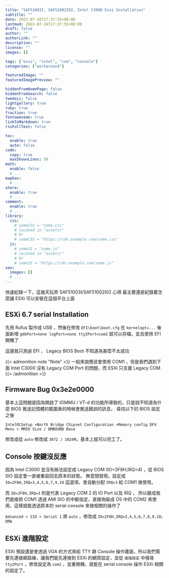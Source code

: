 ```yaml
---
title: "SAF51003I, SAF51002I02, Intel C3000 Esxi Installation"
subtitle: ""
date: 2022-07-26T17:37:55+08:00
lastmod: 2022-07-26T17:37:55+08:00
draft: false
author: ""
authorLink: ""
description: ""
license: ""
images: []

tags: ["esxi", "intel", "com", "console"]
categories: ["workaround"]

featuredImage: ""
featuredImagePreview: ""

hiddenFromHomePage: false
hiddenFromSearch: false
twemoji: false
lightgallery: true
ruby: true
fraction: true
fontawesome: true
linkToMarkdown: true
rssFullText: false

toc:
  enable: true
  auto: false
code:
  copy: true
  maxShownLines: 50
math:
  enable: false
  # ...
mapbox:
  # ...
share:
  enable: true
  # ...
comment:
  enable: true
  # ...
library:
  css:
    # someCSS = "some.css"
    # located in "assets/"
    # Or
    # someCSS = "https://cdn.example.com/some.css"
  js:
    # someJS = "some.js"
    # located in "assets/"
    # Or
    # someJS = "https://cdn.example.com/some.js"
seo:
  images: []
  # ...
---
```


快速紀錄一下，這幾天玩弄 SAF51003I/SAF51002I02 心得
最主要還是紀錄要怎麼讓 ESXi 可以安裝在這個平台上面

<!--more-->

## ESXi 6.7 serial Installation

先用 Rufus 製作成 USB ，然後在修改 `EFI\boot\boot.cfg`
在 `kernelopt=...` 後面新增 `gdbPort=none logPort=none tty2Port=com2`
就可以存檔，並且使用 EFI 開機了

這邊我只測過 EFI ， Legacy BIOS Boot 不知道為甚麼不太成功

{{< admonition note "Note" >}}
一般來說應該會使用 COM1 ，但是我們遇到下面 Intel C3000 沒有 Legacy COM Port 的問題，而 ESXi 只支援 Legacy COM
{{< /admonition >}}

## Firmware Bug 0x3e2e0000

基本上這問題是因為開啟了 IOMMU / VT-d 的功能所導致的，只是說不知道為什麼 BIOS 推送記憶體的範圍表的時候會推送錯誤的訊息。
尋找以下的 BIOS 設定之後

```
IntelRCSetup >North Bridge Chipset Configuration >Memory config DFX Menu > MMIO Size / BMBOUND Base
```

修改成從 `auto` 修改成 `3072 / 1024M`，基本上就可以完工了。


## Console 按鍵沒反應

因為 Intel C3000 並沒有辦法設定成 Legacy COM (IO=3F8H,IRQ=4) ，從 BIOS SIO 設定會一直被重設回去原本的狀態。
無意間發現，設定成 `IO=2F8H,IRQ=3,4,5,6,7,9,10` 這選項，會自動分配 `IRQ=3` 給 COM1 做使用。

而 `IO=2F8H,IRQ=3` 則是代表 Legacy COM 2 的 IO Port 以及 IRQ ， 所以變成我們直接把 COM1 透過 AMI SIO 的中斷指定，直接偽裝成 OS 中的 COM2 來使用，這樣就能透過原本的 serial console 來做相關的操作了

`Advanced > SIO > Serial 1`
將 `auto` ，修改成 `IO=2F8H,IRQ=3,4,5,6,7,8,9,10; DMA`

## ESXi 進階設定

ESXi 預設還是會透過 VGA 的方式來給 TTY 跟 Console 操作畫面，所以我們需要先連接網路線，讓我們能先連接到 ESXi 的網頁設定，並從 `進階設定` 中搜尋 `tty2Port` ，修改設定為 `com2` ，並重開機，就能在 serial console 操作 ESXi 相關的設定了。
